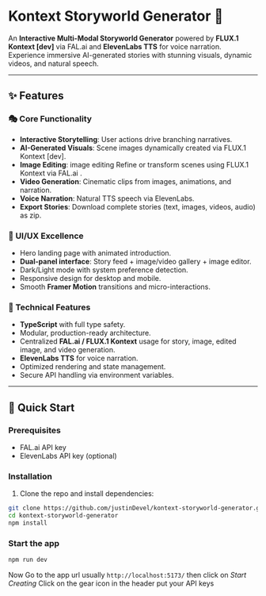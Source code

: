 # Kontext Storyworld Generator 🌟

An **Interactive Multi-Modal Storyworld Generator** powered by **FLUX.1 Kontext [dev]** via FAL.ai and **ElevenLabs TTS** for voice narration. Experience immersive AI-generated stories with stunning visuals, dynamic videos, and natural speech.

---

## ✨ Features

### 🎭 Core Functionality
- **Interactive Storytelling**: User actions drive branching narratives.
- **AI-Generated Visuals**: Scene images dynamically created via FLUX.1 Kontext [dev].
- **Image Editing**: image editing Refine or transform scenes using FLUX.1 Kontext via FAL.ai .
- **Video Generation**: Cinematic clips from images, animations, and narration.
- **Voice Narration**: Natural TTS speech via ElevenLabs.
- **Export Stories**: Download complete stories (text, images, videos, audio) as zip.

### 🎨 UI/UX Excellence
- Hero landing page with animated introduction.
- **Dual-panel interface**: Story feed + image/video gallery + image editor.
- Dark/Light mode with system preference detection.
- Responsive design for desktop and mobile.
- Smooth **Framer Motion** transitions and micro-interactions.

### 🔧 Technical Features
- **TypeScript** with full type safety.
- Modular, production-ready architecture.
- Centralized **FAL.ai / FLUX.1 Kontext** usage for story, image, edited image, and video generation.
- **ElevenLabs TTS** for voice narration.
- Optimized rendering and state management.
- Secure API handling via environment variables.

---

## 🚀 Quick Start

### Prerequisites
- FAL.ai API key  
- ElevenLabs API key  (optional)

### Installation
1. Clone the repo and install dependencies:
```bash
git clone https://github.com/justinDevel/kontext-storyworld-generator.git
cd kontext-storyworld-generator
npm install
```
### Start the app

```bash
npm run dev
```
Now Go to the app url usually `http://localhost:5173/` 
then click on *Start Creating* 
Click on the gear icon in the header 
put your API keys

